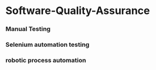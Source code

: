 # Software-Quality-Assurance


### Manual Testing
### Selenium automation testing
### robotic process automation 
